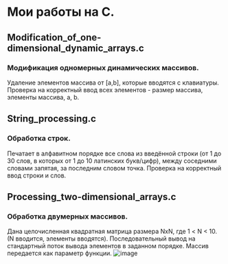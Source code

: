 # Мои работы на С. 

## Modification_of_one-dimensional_dynamic_arrays.c
### Модификация одномерных динамических массивов.
Удаление элементов массива от [a,b], которые вводятся с клавиатуры. 
Проверка на корректный ввод всех элементов - размер массива, элементы массива, a, b.



## String_processing.c
### Обработка строк.
Печатает в алфавитном порядке все слова из введённой строки (от 1 до 30 слов, в которых от 1 до 10 латинских букв/цифр), между соседними словами запятая, за последним словом точка.
Проверка на корректный ввод строки и слов.

## Processing_two-dimensional_arrays.c
### Обработка двумерных массивов.
Дана целочисленная квадратная матрица размера NxN, где 1 < N < 10. (N вводится, элементы вводятся). Последовательный вывод на стандартный поток вывода элементов в заданном порядке.
Массив передается как параметр функции.
![image](https://github.com/user-attachments/assets/72cdbd83-0ad8-4afe-a8ce-34a4e2afaad5)




